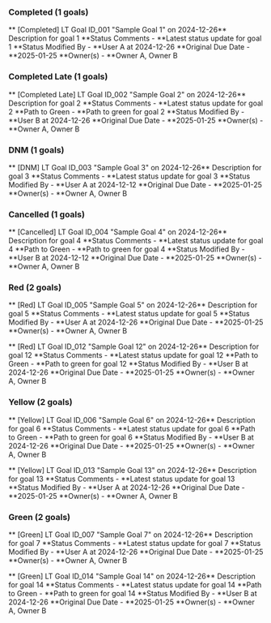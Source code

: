 ### Completed (1 goals)

** [Completed] LT Goal ID_001 "Sample Goal 1" on 2024-12-26**
Description for goal 1
**Status Comments - **Latest status update for goal 1
**Status Modified By - **User A at 2024-12-26
**Original Due Date - **2025-01-25
**Owner(s) - **Owner A, Owner B

### Completed Late (1 goals)

** [Completed Late] LT Goal ID_002 "Sample Goal 2" on 2024-12-26**
Description for goal 2
**Status Comments - **Latest status update for goal 2
**Path to Green - **Path to green for goal 2
**Status Modified By - **User B at 2024-12-26
**Original Due Date - **2025-01-25
**Owner(s) - **Owner A, Owner B

### DNM (1 goals)

** [DNM] LT Goal ID_003 "Sample Goal 3" on 2024-12-26**
Description for goal 3
**Status Comments - **Latest status update for goal 3
**Status Modified By - **User A at 2024-12-12
**Original Due Date - **2025-01-25
**Owner(s) - **Owner A, Owner B

### Cancelled (1 goals)

** [Cancelled] LT Goal ID_004 "Sample Goal 4" on 2024-12-26**
Description for goal 4
**Status Comments - **Latest status update for goal 4
**Path to Green - **Path to green for goal 4
**Status Modified By - **User B at 2024-12-12
**Original Due Date - **2025-01-25
**Owner(s) - **Owner A, Owner B

### Red (2 goals)

** [Red] LT Goal ID_005 "Sample Goal 5" on 2024-12-26**
Description for goal 5
**Status Comments - **Latest status update for goal 5
**Status Modified By - **User A at 2024-12-26
**Original Due Date - **2025-01-25
**Owner(s) - **Owner A, Owner B

** [Red] LT Goal ID_012 "Sample Goal 12" on 2024-12-26**
Description for goal 12
**Status Comments - **Latest status update for goal 12
**Path to Green - **Path to green for goal 12
**Status Modified By - **User B at 2024-12-26
**Original Due Date - **2025-01-25
**Owner(s) - **Owner A, Owner B

### Yellow (2 goals)

** [Yellow] LT Goal ID_006 "Sample Goal 6" on 2024-12-26**
Description for goal 6
**Status Comments - **Latest status update for goal 6
**Path to Green - **Path to green for goal 6
**Status Modified By - **User B at 2024-12-26
**Original Due Date - **2025-01-25
**Owner(s) - **Owner A, Owner B

** [Yellow] LT Goal ID_013 "Sample Goal 13" on 2024-12-26**
Description for goal 13
**Status Comments - **Latest status update for goal 13
**Status Modified By - **User A at 2024-12-26
**Original Due Date - **2025-01-25
**Owner(s) - **Owner A, Owner B

### Green (2 goals)

** [Green] LT Goal ID_007 "Sample Goal 7" on 2024-12-26**
Description for goal 7
**Status Comments - **Latest status update for goal 7
**Status Modified By - **User A at 2024-12-26
**Original Due Date - **2025-01-25
**Owner(s) - **Owner A, Owner B

** [Green] LT Goal ID_014 "Sample Goal 14" on 2024-12-26**
Description for goal 14
**Status Comments - **Latest status update for goal 14
**Path to Green - **Path to green for goal 14
**Status Modified By - **User B at 2024-12-26
**Original Due Date - **2025-01-25
**Owner(s) - **Owner A, Owner B
